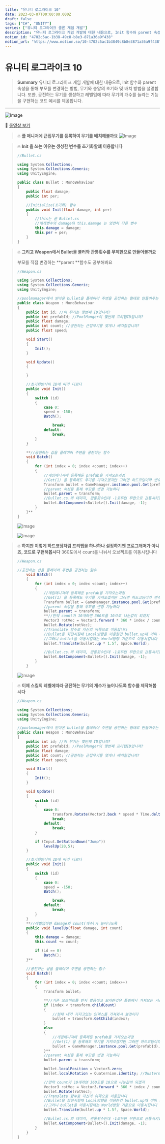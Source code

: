 ```yaml
---
title: "유니티 로그라이크 10"
date: 2023-03-07T00:00:00.000Z
draft: false
tags: ["C#", "UNITY"]
series: ["유니티 로그라이크 클론 게임 개발"]
description: "유니티 로그라이크 게임 개발에 대한 내용으로, Init 함수와 parent 속성을 통해 부모를 변경하는 방법, 무기와 총알의 초기화 및 배치 방법을 설명합니다. 또한, 공전하는 무기를 생성하고 레벨업에 따라 무기의 개수를 늘리는 기능을 구현하는 코드 예시를 제공합니다."
notion_id: "4702c5ac-1b38-49c8-b8e3-871a36a9f438"
notion_url: "https://www.notion.so/10-4702c5ac1b3849c8b8e3871a36a9f438"
---
```


# 유니티 로그라이크 10

> **Summary**
> 유니티 로그라이크 게임 개발에 대한 내용으로, Init 함수와 parent 속성을 통해 부모를 변경하는 방법, 무기와 총알의 초기화 및 배치 방법을 설명합니다. 또한, 공전하는 무기를 생성하고 레벨업에 따라 무기의 개수를 늘리는 기능을 구현하는 코드 예시를 제공합니다.

---

![Image](image_6017d99a3676.png)

🎥 [동영상 보기](https://www.youtube.com/watch?v=HPJVVcRKwn0&list=PLO-mt5Iu5TeZF8xMHqtT_DhAPKmjF6i3x&index=10)

> 🔥 **풀 매니저에 근접무기를 등록하여 무기를 배치해볼까요**
> ![Image](image_f5d04e1cd48f.png)
>
>

> 🔥 **Init 을 쓰는 이유는 생성한 변수를 초기화할떄 이용합니다**
> ```c#
> //Bullet.cs
>
> using System.Collections;
> using System.Collections.Generic;
> using UnityEngine;
>
> public class Bullet : MonoBehaviour
> {
>     public float damage;
>     public int per;
>
>     //Initialize(초기화) 함수
>     public void Init(float damage, int per)
>     {
>         //this는 곧 Bullet.cs
>         //매개변수의 damage와 this.damage 는 엄연히 다른 변수
>         this.damage = damage;
>         this.per = per;
>     }
> }
> ```
>
>

> 🔥 **그리고 Weapon에서 Bullet을 불러와 관통횟수를 무제한으로 만들어볼까요**
>
> 부모를 직접 변경하는 **parent **함수도 공부해봐요
>
> ```c#
> //Weapon.cs
>
> using System.Collections;
> using System.Collections.Generic;
> using UnityEngine;
>
> //poolmanager에서 받아온 bullet을 플레이어 주변을 공전하는 형태로 만들어주는 스크립트
> public class Weapon : MonoBehaviour
> {
>     public int id; //이 무기는 몇번째 ID입니까?
>     public int prefabId; //PoolManger의 몇번째 프리팹ID입니까?
>     public float damage;
>     public int count; //공전하는 근접무기를 몇개나 배치할겁니까?
>     public float speed;
>
>     void Start() 
>     {
>         Init();
>     }
>
>     void Update()
>     {
>
>     }
>
>     //초기화방식이 ID에 따라 다르다
>     public void Init()
>     {
>         switch (id)
>         {
>             case 0:
>             speed = -150;
>             Batch();
>
>                 break;
>             default:
>                 break;
>         }
>     }
>
>     **//공전하는 삽을 플레이어 주변을 공전하는 함수
>     void Batch()
>     {
>         for (int index = 0; index <count; index++)
>         {
>             //게임매니저에 등록해둔 prefab을 가져오는과정
>             //Get(1) 을 등록해도 무기를 가져오겠지만 그러면 하드코딩이라 변수를 따로 설정한거임
>             Transform bullet = GameManager.instance.pool.Get(prefabId).transform;
>             //parent 속성을 통해 부모를 변경 가능하다
>             bullet.parent = transform;
>             //Bullet.cs.의 데미지, 관통횟수인데 -1로두면 무한으로 관통시키겠다
>             bullet.GetComponent<Bullet>().Init(damage, -1);
>         }
>     }**
> }
> ```
>
> ![Image](image_786fff19e980.png)
>
> ![Image](image_c95a967e1118.png)
>
>

> 🔥 **하지만 이렇게 하드코딩처럼 프리팹을 하나하나 설정하기엔 프로그래머가 아니죠, 코드로 구현해봅시다**
> 360도에서 count를 나눠서 오브젝트를 이동시킵니다
>
> ```c#
> //Weapon.cs
>
> //공전하는 삽을 플레이어 주변을 공전하는 함수
>     void Batch()
>     {
>         for (int index = 0; index <count; index++)
>         {
>             //게임매니저에 등록해둔 prefab을 가져오는과정
>             //Get(1) 을 등록해도 무기를 가져오겠지만 그러면 하드코딩이라 변수를 따로 설정한거임
>             Transform bullet = GameManager.instance.pool.Get(prefabId).transform;
>             //parent 속성을 통해 부모를 변경 가능하다
>             bullet.parent = transform;
>             **//만약 count가 10개라면 360도를 10으로 나눈값이 되겠지
>             Vector3 rotVec = Vector3.forward * 360 * index / count;**
>             bullet.Rotate(rotVec);
>             //Translate 함수로 자신의 위쪽으로 이동합니다
>             //Bullet을 회전시킬때 Local방향을 이용한건 bullet.up때 이미 사용함
>             //그러니 bullet을 이동시킬때는 World방향 기준으로 이동시킵니다
>             bullet.Translate(bullet.up * 1.5f, Space.World);
>
>             //Bullet.cs.의 데미지, 관통횟수인데 -1로두면 무한으로 관통시키겠다
>             bullet.GetComponent<Bullet>().Init(damage, -1);
>         }
>     }
> ```
>
> ![Image](image_aa36ea845924.png)
>
>

> 🔥 **이제 스킬의 레벨에따라 공전하는 무기의 개수가 늘어나도록 함수를 제작해봅시다**
> ```c#
> //Weapon.cs
>
> using System.Collections;
> using System.Collections.Generic;
> using UnityEngine;
>
> //poolmanager에서 받아온 bullet을 플레이어 주변을 공전하는 형태로 만들어주는 스크립트
> public class Weapon : MonoBehaviour
> {
>     public int id; //이 무기는 몇번째 ID입니까?
>     public int prefabId; //PoolManger의 몇번째 프리팹ID입니까?
>     public float damage;
>     public int count; //공전하는 근접무기를 몇개나 배치할겁니까?
>     public float speed;
>
>     void Start() 
>     {
>         Init();
>     }
>
>     void Update()
>     {
>         switch (id)
>         {
>             case 0:
>                 transform.Rotate(Vector3.back * speed * Time.deltaTime);
>                 break;
>             default:
>                 break;
>         }
>
>         if (Input.GetButtonDown("Jump"))
>             levelUp(20,5);
>     }
>
>     //초기화방식이 ID에 따라 다르다
>     public void Init()
>     {
>         switch (id)
>         {
>             case 0:
>             speed = -150;
>             Batch();
>
>                 break;
>             default:
>                 break;
>         }
>     }
>     **//레벨업하면 damage와 count(개수)가 늘어나도록
>     public void levelUp(float damage, int count)
>     {
>         this.damage = damage;
>         this.count += count;
>
>         if (id == 0)
>             Batch();
>     }**
>
>     //공전하는 삽을 플레이어 주변을 공전하는 함수
>     void Batch()
>     {
>         for (int index = 0; index <count; index++)
>         {
>             Transform bullet;
>
>             **//기존 오브젝트를 먼저 활용하고 모자란것은 풀링에서 가져오는 시스템
>             if (index < transform.childCount)
>             {
>                 //현재 내가 가지고있는 인덱스를 가져와서 쓸것이다
>                 bullet = transform.GetChild(index);
>             }
>             else
>             {
>                 //게임매니저에 등록해둔 prefab을 가져오는과정
>                 //Get(1) 을 등록해도 무기를 가져오겠지만 그러면 하드코딩이라 변수를 따로 설정한거임
>                 bullet = GameManager.instance.pool.Get(prefabId).transform;
>             }**
>             //parent 속성을 통해 부모를 변경 가능하다
>             bullet.parent = transform;
>
>             bullet.localPosition = Vector3.zero;
>             bullet.localRotation = Quaternion.identity; //Quaternion의 zero값은 identity
>
>             //만약 count가 10개라면 360도를 10으로 나눈값이 되겠지
>             Vector3 rotVec = Vector3.forward * 360 * index / count;
>             bullet.Rotate(rotVec);
>             //Translate 함수로 자신의 위쪽으로 이동합니다
>             //Bullet을 회전시킬때 Local방향을 이용한건 bullet.up때 이미 사용함
>             //그러니 bullet을 이동시킬때는 World방향 기준으로 이동시킵니다
>             bullet.Translate(bullet.up * 1.5f, Space.World);
>
>             //Bullet.cs.의 데미지, 관통횟수인데 -1로두면 무한으로 관통시키겠다
>             bullet.GetComponent<Bullet>().Init(damage, -1);
>         }
>     }
> }
> ```
>
>


